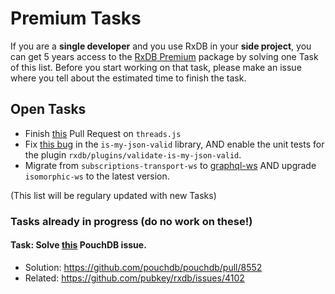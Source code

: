 # Premium Tasks

If you are a **single developer** and you use RxDB in your **side project**, you can get 5 years access to the [RxDB Premium](https://rxdb.info/premium.html) package by solving one Task of this list. Before you start working on that task, please make an issue where you tell about the estimated time to finish the task.


## Open Tasks


- Finish [this](https://github.com/andywer/threads.js/pull/402) Pull Request on `threads.js`
- Fix [this bug](https://github.com/mafintosh/is-my-json-valid/pull/192) in the `is-my-json-valid` library, AND enable the unit tests for the plugin `rxdb/plugins/validate-is-my-json-valid`.
- Migrate from `subscriptions-transport-ws` to [graphql-ws](https://www.npmjs.com/package/graphql-ws) AND upgrade `isomorphic-ws` to the latest version.

(This list will be regulary updated with new Tasks)




### Tasks already in progress (do no work on these!)

#### Task: Solve [this](https://github.com/pouchdb/pouchdb/pull/8471) PouchDB issue.
- Solution: https://github.com/pouchdb/pouchdb/pull/8552
- Related: https://github.com/pubkey/rxdb/issues/4102
